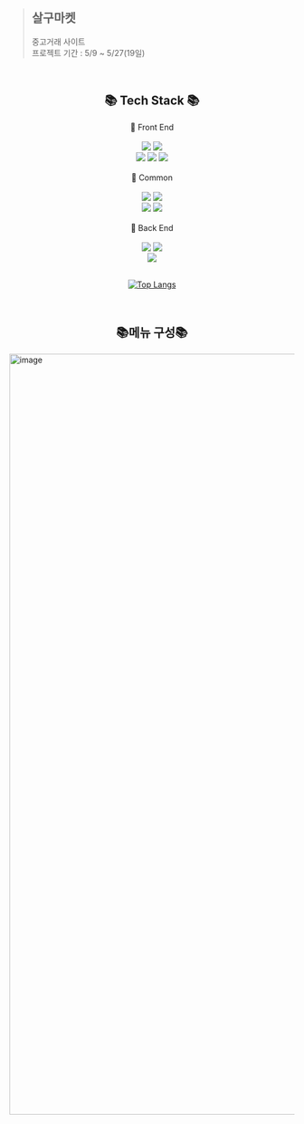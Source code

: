 > ## 살구마켓
> 중고거래 사이트  
> 프로젝트 기간 : 5/9 ~ 5/27(19일)  

<br>

<div align="center">

## 📚 Tech Stack 📚

📢 Front End
<br><br>
<img src="https://img.shields.io/badge/HTML5-F7DF1E?style=flat-square&logo=HTML5&logoColor=white"/></a>
<img src="https://img.shields.io/badge/CSS3-E34F26?style=flat-square&logo=CSS3&logoColor=white"/></a>
<br>
<img src="https://img.shields.io/badge/Bootstrap-7952B3?style=flat-square&logo=Bootstrap&logoColor=white"/></a>
<img src="https://img.shields.io/badge/jQuery-181717?style=flat-square"/></a>
<img src="https://img.shields.io/badge/JavaScript-F7DF1E?style=flat-square&logo=JavaScript&logoColor=white"/></a>
<br><br>
📢 Common
<br><br>
<img src="https://img.shields.io/badge/GitHub-181717?style=flat-square&logo=GitHub&logoColor=white"/></a>
<img src="https://img.shields.io/badge/Windows 10-265A8F?style=flat-square"/></a>
<br>
<img src="https://img.shields.io/badge/Google Chrome-4285F4?style=flat-square&logo=Google Chrome&logoColor=white"/></a>
<img src="https://img.shields.io/badge/Apache Tomcat-F8DC75?style=flat-square&logo=Apache Tomcat&logoColor=black"/></a>
<br><br>
📢 Back End
<br><br>
<img src="https://img.shields.io/badge/Java-181717?style=flat-square"/></a>
<img src="https://img.shields.io/badge/JSP-E34F26?style=flat-square"/></a>
<br>
<img src="https://img.shields.io/badge/Oracle SQL-F80000?style=flat-square&logo=Oracle&logoColor=white"/></a>
<br><br>

[![Top Langs](https://github-readme-stats.vercel.app/api/top-langs/?username=kcat2201)](https://github.com/kcat2201/semiproject/github-readme-stats)

<br>

## 📚메뉴 구성📚  
</div>
<img width="1344" alt="image" src="https://user-images.githubusercontent.com/105301541/181193225-6b0aa03a-73b9-4f56-a60a-c6eb4cb47dc5.png">
